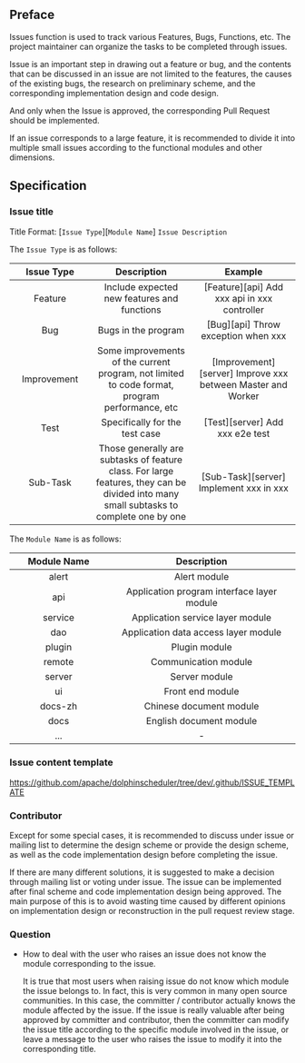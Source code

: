 ## Preface
Issues function is used to track various Features, Bugs, Functions, etc. The project maintainer can organize the tasks to be completed through issues.

Issue is an important step in drawing out a feature or bug,
and the contents that can be discussed in an issue are not limited to the features, the causes of the existing bugs, the research on preliminary scheme, and the corresponding implementation design and code design.

And only when the Issue is approved, the corresponding Pull Request should be implemented.

If an issue corresponds to a large feature, it is recommended to divide it into multiple small issues according to the functional modules and other dimensions.

## Specification

### Issue title

Title Format: [`Issue Type`][`Module Name`] `Issue Description`

The `Issue Type` is as follows:

<table>
    <thead>
        <tr>
            <th style="width: 10%; text-align: center;">Issue Type</th>
            <th style="width: 20%; text-align: center;">Description</th>
            <th style="width: 20%; text-align: center;">Example</th>
        </tr>
    </thead>
    <tbody>
        <tr>
            <td style="text-align: center;">Feature</td>
            <td style="text-align: center;">Include expected new features and functions</td>
            <td style="text-align: center;">[Feature][api] Add xxx api in xxx controller</td>
        </tr>
        <tr>
            <td style="text-align: center;">Bug</td>
            <td style="text-align: center;">Bugs in the program</td>
            <td style="text-align: center;">[Bug][api] Throw exception when xxx</td>
        </tr>
        <tr>
            <td style="text-align: center;">Improvement</td>
            <td style="text-align: center;">Some improvements of the current program, not limited to code format, program performance, etc</td>
            <td style="text-align: center;">[Improvement][server] Improve xxx between Master and Worker</td>
        </tr>
        <tr>
            <td style="text-align: center;">Test</td>
            <td style="text-align: center;">Specifically for the test case</td>
            <td style="text-align: center;">[Test][server] Add xxx e2e test</td>
        </tr>
        <tr>
            <td style="text-align: center;">Sub-Task</td>
            <td style="text-align: center;">Those generally are subtasks of feature class. For large features, they can be divided into many small subtasks to complete one by one</td>
            <td style="text-align: center;">[Sub-Task][server] Implement xxx in xxx</td>
        </tr>
    </tbody>
</table>

The `Module Name` is as follows:

<table>
    <thead>
        <tr>
            <th style="width: 10%; text-align: center;">Module Name</th>
            <th style="width: 20%; text-align: center;">Description</th>
        </tr>
    </thead>
    <tbody>
        <tr>
            <td style="text-align: center;">alert</td>
            <td style="text-align: center;">Alert module</td>
        </tr>
        <tr>
            <td style="text-align: center;">api</td>
            <td style="text-align: center;">Application program interface layer module</td>
        </tr>
        <tr>
            <td style="text-align: center;">service</td>
            <td style="text-align: center;">Application service layer module</td>
        </tr>
        <tr>
            <td style="text-align: center;">dao</td>
            <td style="text-align: center;">Application data access layer module</td>
        </tr>
        <tr>
            <td style="text-align: center;">plugin</td>
            <td style="text-align: center;">Plugin module</td>
        </tr>
        <tr>
            <td style="text-align: center;">remote</td>
            <td style="text-align: center;">Communication module</td>
        </tr>
        <tr>
            <td style="text-align: center;">server</td>
            <td style="text-align: center;">Server module</td>
        </tr>
        <tr>
            <td style="text-align: center;">ui</td>
            <td style="text-align: center;">Front end module</td>
        </tr>
        <tr>
            <td style="text-align: center;">docs-zh</td>
            <td style="text-align: center;">Chinese document module</td>
        </tr>
        <tr>
            <td style="text-align: center;">docs</td>
            <td style="text-align: center;">English document module</td>
        </tr>
        <tr>
            <td style="text-align: center;">...</td>
            <td style="text-align: center;">-</td>
        </tr>
    </tbody>
</table>

### Issue content template

https://github.com/apache/dolphinscheduler/tree/dev/.github/ISSUE_TEMPLATE

### Contributor

Except for some special cases, it is recommended to discuss under issue or mailing list to determine the design scheme or provide the design scheme,
as well as the code implementation design before completing the issue.

If there are many different solutions, it is suggested to make a decision through mailing list or voting under issue.
The issue can be implemented after final scheme and code implementation design being approved.
The main purpose of this is to avoid wasting time caused by different opinions on implementation design or reconstruction in the pull request review stage.

### Question

- How to deal with the user who raises an issue does not know the module corresponding to the issue.

    It is true that most users when raising issue do not know which module the issue belongs to.
    In fact, this is very common in many open source communities. In this case, the committer / contributor actually knows the module affected by the issue.
    If the issue is really valuable after being approved by committer and contributor, then the committer can modify the issue title according to the specific module involved in the issue,
    or leave a message to the user who raises the issue to modify it into the corresponding title.

